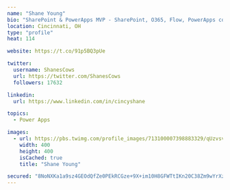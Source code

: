 ```yaml
---
name: "Shane Young"
bio: "SharePoint & PowerApps MVP - SharePoint, O365, Flow, PowerApps consulting? @PowerApps911 | Pure Snark? You found it."
location: Cincinnati, OH
type: "profile"
heat: 114

website: https://t.co/91p5BQ3pUe

twitter:
  username: ShanesCows
  url: https://twitter.com/ShanesCows
  followers: 17632

linkedin:
  url: https://www.linkedin.com/in/cincyshane

topics:
  - Power Apps

images:
  - url: https://pbs.twimg.com/profile_images/713100007398883329/qUzvsvQ3_400x400.jpg
    width: 400
    height: 400
    isCached: true
    title: "Shane Young"

secured: "8NoNXKa1a9sz4GEOdQfZe0PEkRCGze+9X+im10H8GFWTtIKn20C38Zm9wYrXzGFXaVwix23frJPF2knw7pU79Tj20TiUzkNKLbWt/j9CnNxCLkr/1sGHc3HjDTlt6d5PKntN1AFOr3VpwJXsolOmnXmOQFVMqEEiycK45jrysK/PD70g/czluphomlJsiPSexAgFZlXrDqUNqfIFmTj3VU4TGng9TuSPWe3adQ2AiGPOCS/zmz0XE7G2FIHyv0NydbXWGpX5p72HZzBRY4ySvoYVe+9brfmZ9tOdehq0Co4qCFePgTFCFKAliIxlSxMGRK5mmL9bWsCYG+CSAAMvHa4TfAvx4cSBAXPLX2vdnRetKS9BFYNqgNgX7SiUZ3GRBuEt/S9pYMKEC3J4e0VSWORIDx+Ez28/l6pK7IG23Dw=;seUMJ4Mp1xybNhtzOwNK6Q=="
---
```


